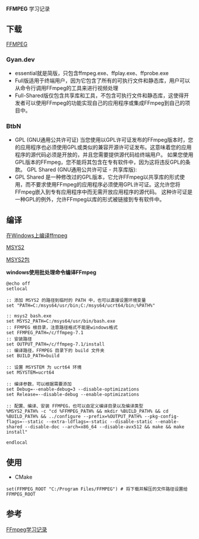 **FFMPEG** 学习记录

## 下载
[FFMPEG](https://ffmpeg.org/)
### Gyan.dev
- essential就是简版，只包含ffmpeg.exe、ffplay.exe、ffprobe.exe
- Full版适用于终端用户，因为它包含了所有的可执行文件和静态库，用户可以从命令行调用FFmpeg的工具来进行视频处理
- Full-Shared版仅包含共享库和工具，不包含可执行文件和静态库，这使得开发者可以使用FFmpeg的功能实现自己的应用程序或集成FFmpeg到自己的项目中。

### BtbN
- GPL (GNU通用公共许可证) 当您使用以GPL许可证发布的FFmpeg版本时，您的应用程序也必须使用GPL或类似的兼容开源许可证发布。这意味着您的应用程序的源代码必须是开放的，并且您需要提供源代码给终端用户。 如果您使用GPL版本的FFmpeg，您不能将其包含在专有软件中，因为这将违反GPL的条款。 GPL Shared (GNU通用公共许可证 - 共享库版):
- GPL Shared 是一种修改过的GPL版本，它允许FFmpeg以共享库的形式使用，而不要求使用FFmpeg的应用程序必须使用GPL许可证。这允许您将FFmpeg嵌入到专有应用程序中而无需开放应用程序的源代码。 这种许可证是一种GPL的例外，允许FFmpeg以库的形式被链接到专有软件中。
## 编译
[在Windows上编译ffmpeg](https://zhuanlan.zhihu.com/p/707298876)

[MSYS2](https://www.msys2.org/)

[MSYS2包](https://packages.msys2.org/queue)

**windows使用批处理命令编译FFmpeg**
```
@echo off
setlocal

:: 添加 MSYS2 的路径到临时的 PATH 中，也可以直接设置环境变量
set "PATH=C:/msys64/usr/bin;C:/msys64/ucrt64/bin;%PATH%"

:: msys2 bash.exe
set MSYS2_PATH=C:/msys64/usr/bin/bash.exe
:: FFMPEG 根目录，注意路径格式不能是windows格式
set FFMPEG_PATH=/c/ffmpeg-7.1
:: 安装路径
set OUTPUT_PATH=/c/ffmpeg-7.1/install
:: 编译路径，FFMPEG 目录下的 build 文件夹
set BUILD_PATH=build

:: 设置 MSYSTEM 为 ucrt64 环境
set MSYSTEM=ucrt64

:: 编译参数，可以根据需要添加
set Debug=--enable-debug=3 --disable-optimizations
set Release=--disable-debug --enable-optimizations

:: 配置、编译、安装 FFMPEG，也可以自定义编译目录以及编译类型
%MSYS2_PATH% -c "cd %FFMPEG_PATH% && mkdir %BUILD_PATH% && cd %BUILD_PATH% && ../configure --prefix=%OUTPUT_PATH% --pkg-config-flags=--static --extra-ldflags=-static --disable-static --enable-shared --disable-doc --arch=x86_64 --disable-avx512 && make && make install"

endlocal
```
## 使用
- CMake
```
set(FFMPEG_ROOT "C:/Program Files/FFMPEG") # 将下载并解压的文件路径设置给 FFMPEG_ROOT
```

## 参考
[FFmpeg学习记录](https://www.jianshu.com/u/fdcbdd60af96)
